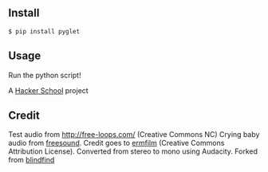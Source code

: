 Install
-------

    $ pip install pyglet

Usage
-----

Run the python script!


A [Hacker School](http://hackerschool.com) project

Credit
------
Test audio from http://free-loops.com/ (Creative Commons NC)
Crying baby audio from [freesound](http://www.freesound.org/people/morgantj/sounds/59578/).  Credit goes to [ermfilm](http://www.freesound.org/people/ermfilm/) (Creative Commons Attribution License).  Converted from stereo to mono using Audacity.
Forked from [blindfind](https://github.com/Sidnicious/blindfind)
